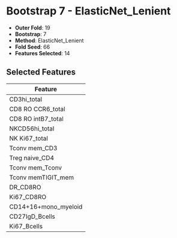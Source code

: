 # Bootstrap 7 - ElasticNet_Lenient

- **Outer Fold**: 19
- **Bootstrap**: 7
- **Method**: ElasticNet_Lenient
- **Fold Seed**: 66
- **Features Selected**: 14

## Selected Features

| Feature |
|---------|
| CD3hi_total |
| CD8 RO CCR6_total |
| CD8 RO intB7_total |
| NKCD56hi_total |
| NK Ki67_total |
| Tconv mem_CD3 |
| Treg naive_CD4 |
| Tconv mem_Tconv |
| Tconv memTIGIT_mem |
| DR_CD8RO |
| Ki67_CD8RO |
| CD14+16+mono_myeloid |
| CD27IgD_Bcells |
| Ki67_Bcells |
